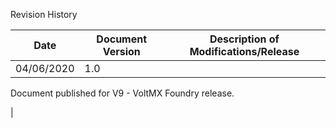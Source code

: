 ﻿ 

Revision History

  
| Date | Document Version | Description of Modifications/Release |
| --- | --- | --- |
| 04/06/2020 | 1.0 | 
Document published for V9 - VoltMX Foundry release.

 |
